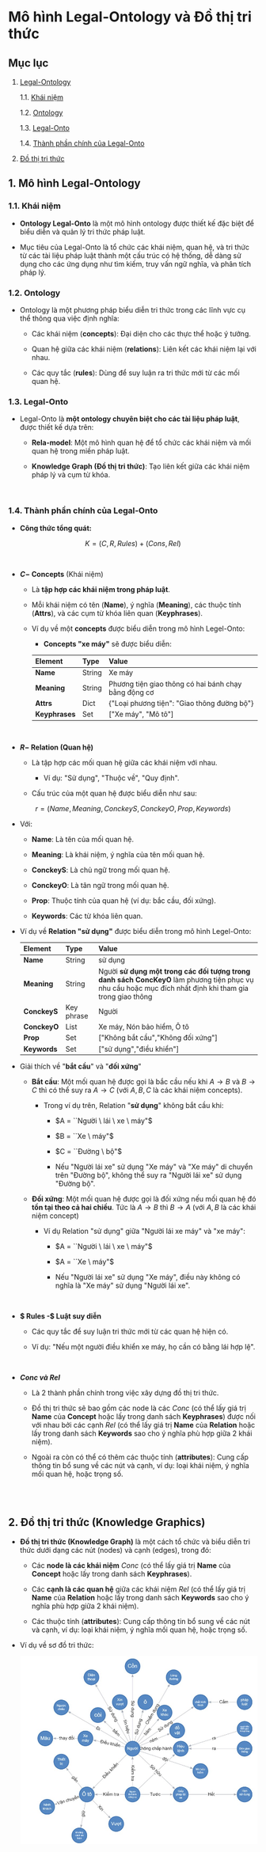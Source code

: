 # Mô hình Legal-Ontology và Đồ thị tri thức

## Mục lục

1. [Legal-Ontology](#1-mô-hình-legal-ontology)

   1.1. [Khái niệm](#11-khái-niệm)

   1.2. [Ontology](#12-ontology)

   1.3. [Legal-Onto](#13-legal-onto)

   1.4. [Thành phần chính của Legal-Onto](#14-thành-phần-chính-của-legal-onto)

2. [Đồ thị tri thức](#2-đồ-thị-tri-thức-knowledge-graphics)

## 1. Mô hình Legal-Ontology

### 1.1. Khái niệm

- **Ontology Legal-Onto** là một mô hình ontology được thiết kế đặc biệt để biểu diễn và quản lý tri thức pháp luật.

- Mục tiêu của Legal-Onto là tổ chức các khái niệm, quan hệ, và tri thức từ các tài liệu pháp luật thành một cấu trúc có hệ thống, dễ dàng sử dụng cho các ứng dụng như tìm kiếm, truy vấn ngữ nghĩa, và phân tích pháp lý.

### 1.2. Ontology

- Ontology là một phương pháp biểu diễn tri thức trong các lĩnh vực cụ thể thông qua việc định nghĩa:

  - Các khái niệm (**concepts**): Đại diện cho các thực thể hoặc ý tưởng.

  - Quan hệ giữa các khái niệm (**relations**): Liên kết các khái niệm lại với nhau.

  - Các quy tắc (**rules**): Dùng để suy luận ra tri thức mới từ các mối quan hệ.

### 1.3. Legal-Onto

- Legal-Onto là **một ontology chuyên biệt cho các tài liệu pháp luật**, được thiết kế dựa trên:

  - **Rela-model**: Một mô hình quan hệ để tổ chức các khái niệm và mối quan hệ trong miền pháp luật.

  - **Knowledge Graph (Đồ thị tri thức)**: Tạo liên kết giữa các khái niệm pháp lý và cụm từ khóa.

  <br>

### 1.4. Thành phần chính của Legal-Onto

- **Công thức tổng quát:**

$$
    K = (C,R,Rules) + (Cons,Rel)
$$

  <br>

- **$C -$ Concepts** (Khái niệm)

  - Là **tập hợp các khái niệm trong pháp luật**.

  - Mỗi khái niệm có tên (**Name**), ý nghĩa (**Meaning**), các thuộc tính (**Attrs**), và các cụm từ khóa liên quan (**Keyphrases**).

  - Ví dụ về một **concepts** được biểu diễn trong mô hình Legel-Onto:

    - **Concepts "xe máy"** sẽ được biểu diễn:

    | Element        | Type   | Value                                                |
    | :------------- | :----- | :--------------------------------------------------- |
    | **Name**       | String | Xe máy                                               |
    | **Meaning**    | String | Phương tiện giao thông có hai bánh chạy bằng động cơ |
    | **Attrs**      | Dict   | {"Loại phương tiện": "Giao thông đường bộ"}          |
    | **Keyphrases** | Set    | ["Xe máy", "Mô tô"]                                  |

  <br>

- **$R -$ Relation (Quan hệ)**

  - Là tập hợp các mối quan hệ giữa các khái niệm với nhau.

    - Ví dụ: "Sử dụng", "Thuộc về", "Quy định".

  - Cấu trúc của một quan hệ được biểu diễn như sau:

$$
      r=(Name,Meaning,ConckeyS,ConckeyO,Prop,Keywords)
$$

- Với:

  - **Name**: Là tên của mối quan hệ.

  - **Meaning**: Là khái niệm, ý nghĩa của tên mối quan hệ.

  - **ConckeyS**: Là chủ ngữ trong mối quan hệ.

  - **ConckeyO**: Là tân ngữ trong mối quan hệ.

  - **Prop**: Thuộc tính của quan hệ (ví dụ: bắc cầu, đối xứng).

  - **Keywords**: Các từ khóa liên quan.

- Ví dụ về **Relation "sử dụng"** được biểu diễn trong mô hình Legel-Onto:

  | Element      | Type       | Value                                                                                                                                                    |
  | :----------- | :--------- | :------------------------------------------------------------------------------------------------------------------------------------------------------- |
  | **Name**     | String     | sử dụng                                                                                                                                                  |
  | **Meaning**  | String     | Người **sử dụng một trong các đối tượng trong danh sách ConcKeyO** làm phương tiện phục vụ nhu cầu hoặc mục đích nhất định khi tham gia trong giao thông |
  | **ConckeyS** | Key phrase | Người                                                                                                                                                    |
  | **ConckeyO** | List       | Xe máy, Nón bảo hiểm, Ô tô                                                                                                                               |
  | **Prop**     | Set        | ["Không bắt cầu","Không đối xứng"]                                                                                                                       |
  | **Keywords** | Set        | ["sử dụng","điều khiển"]                                                                                                                                 |

- Giải thích về "**bắt cầu**" và "**đối xứng**"

  - **Bắt cầu**: Một mối quan hệ được gọi là bắc cầu nếu khi $A \rightarrow B$ và $B \rightarrow C$ thì có thể suy ra $A \rightarrow C$ (với $A, B, C$ là các khái niệm concepts).

    - Trong ví dụ trên, Relation "**sử dụng**" không bắt cầu khi:

      - $A = ``Người \ lái \ xe \ máy"$

      - $B = ``Xe \ máy"$

      - $C = ``Đường \ bộ"$

      - Nếu "Người lái xe" sử dụng "Xe máy" và "Xe máy" di chuyển trên "Đường bộ", không thể suy ra "Người lái xe" sử dụng "Đường bộ".

  - **Đối xứng**: Một mối quan hệ được gọi là đối xứng nếu mối quan hệ đó **tồn tại theo cả hai chiều**. Tức là $A \rightarrow B$ thì $B \rightarrow A$ (với $A, B$ là các khái niệm concept)

    - Ví dụ Relation "sử dụng" giữa "Người lái xe máy" và "xe máy":

      - $A = ``Người \ lái \ xe \ máy"$

      - $A = ``Xe \ máy"$

      - Nếu "Người lái xe" sử dụng "Xe máy", điều này không có nghĩa là "Xe máy" sử dụng "Người lái xe".

  <br>

- **$ Rules -$ Luật suy diễn**

  - Các quy tắc để suy luận tri thức mới từ các quan hệ hiện có.

  - Ví dụ: "Nếu một người điều khiển xe máy, họ cần có bằng lái hợp lệ".

 <br>

- **$Conc \ và \ Rel$**

  - Là 2 thành phần chính trong việc xây dựng đồ thị tri thức.

  - Đồ thị tri thức sẽ bao gồm các node là các $Conc$ (có thể lấy giá trị **Name** của **Concept** hoặc lấy trong danh sách **Keyphrases**) được nối với nhau bởi các cạnh $Rel$ (có thể lấy giá trị **Name** của **Relation** hoặc lấy trong danh sách **Keywords** sao cho ý nghĩa phù hợp giữa 2 khái niệm).

  - Ngoài ra còn có thể có thêm các thuộc tính (**attributes**): Cung cấp thông tin bổ sung về các nút và cạnh, ví dụ: loại khái niệm, ý nghĩa mối quan hệ, hoặc trọng số.

<br>
<br>

## 2. Đồ thị tri thức (Knowledge Graphics)

- **Đồ thị tri thức (Knowledge Graph)** là một cách tổ chức và biểu diễn tri thức dưới dạng các nút (nodes) và cạnh (edges), trong đó:

  - Các **node là các khái niệm** $Conc$ (có thể lấy giá trị **Name** của **Concept** hoặc lấy trong danh sách **Keyphrases**).

  - Các **cạnh là các quan hệ** giữa các khái niệm $Rel$ (có thể lấy giá trị **Name** của **Relation** hoặc lấy trong danh sách **Keywords** sao cho ý nghĩa phù hợp giữa 2 khái niệm).

  - Các thuộc tính (**attributes**): Cung cấp thông tin bổ sung về các nút và cạnh, ví dụ: loại khái niệm, ý nghĩa mối quan hệ, hoặc trọng số.

- Ví dụ về sơ đồ tri thức:

  ![Knowledge Graphics Example](/images/Knowledge-Graphics-Example.jpg)
